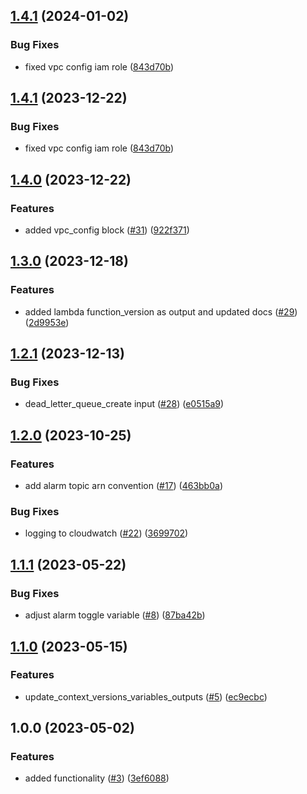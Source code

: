 ## [1.4.1](https://github.com/justtrackio/terraform-aws-lambda/compare/v1.4.0...v1.4.1) (2024-01-02)


### Bug Fixes

* fixed vpc config iam role ([843d70b](https://github.com/justtrackio/terraform-aws-lambda/commit/843d70bb6dd34e145b8bdbb5c8ec2d49ddb1b9ff))

## [1.4.1](https://github.com/justtrackio/terraform-aws-lambda/compare/v1.4.0...v1.4.1) (2023-12-22)


### Bug Fixes

* fixed vpc config iam role ([843d70b](https://github.com/justtrackio/terraform-aws-lambda/commit/843d70bb6dd34e145b8bdbb5c8ec2d49ddb1b9ff))

## [1.4.0](https://github.com/justtrackio/terraform-aws-lambda/compare/v1.3.0...v1.4.0) (2023-12-22)


### Features

* added vpc_config block ([#31](https://github.com/justtrackio/terraform-aws-lambda/issues/31)) ([922f371](https://github.com/justtrackio/terraform-aws-lambda/commit/922f371d40f7a0e9059d894c9b67d52f34bc4d20))

## [1.3.0](https://github.com/justtrackio/terraform-aws-lambda/compare/v1.2.1...v1.3.0) (2023-12-18)


### Features

* added lambda function_version as output and updated docs ([#29](https://github.com/justtrackio/terraform-aws-lambda/issues/29)) ([2d9953e](https://github.com/justtrackio/terraform-aws-lambda/commit/2d9953e199e13a567eb90dec305e14b47ec88785))

## [1.2.1](https://github.com/justtrackio/terraform-aws-lambda/compare/v1.2.0...v1.2.1) (2023-12-13)


### Bug Fixes

* dead_letter_queue_create input ([#28](https://github.com/justtrackio/terraform-aws-lambda/issues/28)) ([e0515a9](https://github.com/justtrackio/terraform-aws-lambda/commit/e0515a99fa5f5cbe21395cc90568a6e37462f53b))

## [1.2.0](https://github.com/justtrackio/terraform-aws-lambda/compare/v1.1.1...v1.2.0) (2023-10-25)


### Features

* add alarm topic arn convention ([#17](https://github.com/justtrackio/terraform-aws-lambda/issues/17)) ([463bb0a](https://github.com/justtrackio/terraform-aws-lambda/commit/463bb0af5d2b7bcdb094631d28334af65224c06c))


### Bug Fixes

* logging to cloudwatch ([#22](https://github.com/justtrackio/terraform-aws-lambda/issues/22)) ([3699702](https://github.com/justtrackio/terraform-aws-lambda/commit/3699702e627605166374c3f71731e47a01ad317b))

## [1.1.1](https://github.com/justtrackio/terraform-aws-lambda/compare/v1.1.0...v1.1.1) (2023-05-22)


### Bug Fixes

* adjust alarm toggle variable ([#8](https://github.com/justtrackio/terraform-aws-lambda/issues/8)) ([87ba42b](https://github.com/justtrackio/terraform-aws-lambda/commit/87ba42b9a81271eb7f63ea06ba603512dc0555f1))

## [1.1.0](https://github.com/justtrackio/terraform-aws-lambda/compare/v1.0.0...v1.1.0) (2023-05-15)


### Features

* update_context_versions_variables_outputs ([#5](https://github.com/justtrackio/terraform-aws-lambda/issues/5)) ([ec9ecbc](https://github.com/justtrackio/terraform-aws-lambda/commit/ec9ecbc8689082941c5ce5f18fb2aa6a7a4f87fe))

## 1.0.0 (2023-05-02)


### Features

* added functionality ([#3](https://github.com/justtrackio/terraform-aws-lambda/issues/3)) ([3ef6088](https://github.com/justtrackio/terraform-aws-lambda/commit/3ef6088960831d1010072594706824a1cc7e4045))
